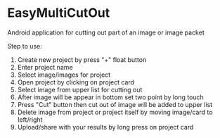# EasyMultiCutOut
Android application for cutting out part of an image or image packet

Step to use:
1) Create new project by press "+" float button
2) Enter project name
3) Select image/images for project
4) Open project by clicking on project card
5) Select image from upper list for cutting out
6) After image will be appear in bottom set two point by long touch
7) Press "Cut" button then cut out of image will be added to upper list
8) Delete image from project or project itself by moving image/card to left/right
9) Upload/share with your results by long press on project card
